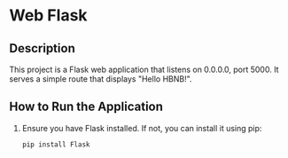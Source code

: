 # Web Flask

## Description
This project is a Flask web application that listens on 0.0.0.0, port 5000. It serves a simple route that displays "Hello HBNB!".

## How to Run the Application
1. Ensure you have Flask installed. If not, you can install it using pip:
   ```bash
   pip install Flask
